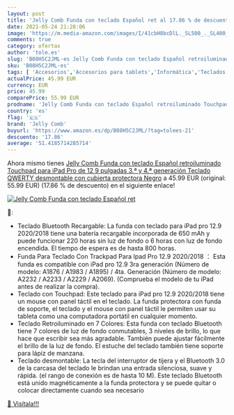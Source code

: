 ```yaml
---
layout: post
title: 'Jelly Comb Funda con teclado Español ret al 17.86 % de descuento'
date: 2021-05-24 21:28:06
image: 'https://m.media-amazon.com/images/I/41cbH8bcDlL._SL500_._SL400_.jpg'
comments: true
category: ofertas
author: 'tole.es'
slug: 'B08H5C2JML-es Jelly Comb Funda con teclado Español retroiluminado...'
sku: 'B08H5C2JML-es'
tags: [ 'Accesorios','Accesorios para tablets','Informática','Teclados para tablets','ipad','jelly comb', ]
actualPrice: 45.99 EUR
currency: EUR
price: 45.99
comparePrice: 55.99 EUR
prodname: 'Jelly Comb Funda con teclado Español retroiluminado Touchpad para iPad Pro de 12 9 pulgadas  3.ª y 4.ª generación   Teclado QWERTY desmontable con cubierta protectora  Negro'
country: 'es'
flag: '🇪🇸'
brand: 'Jelly Comb'
buyurl: 'https://www.amazon.es/dp/B08H5C2JML/?tag=tolees-21'
descuento: '17.86'
average: '51.4185714285714'
---
```


Ahora mismo tienes [Jelly Comb Funda con teclado Español retroiluminado Touchpad para iPad Pro de 12 9 pulgadas  3.ª y 4.ª generación   Teclado QWERTY desmontable con cubierta protectora  Negro](https://www.amazon.es/dp/B08H5C2JML/?tag=tolees-21) a 45.99 EUR (original: 55.99 EUR) (17.86 %  de descuento) en el siguiente enlace!

[![Jelly Comb Funda con teclado Español ret](https://m.media-amazon.com/images/I/41cbH8bcDlL._SL500_._SL400_.jpg)](https://www.amazon.es/dp/B08H5C2JML/?tag=tolees-21)

🔎:

- Teclado Bluetooth Recargable: La funda con teclado para iPad pro 12.9 2020/2018 tiene una batería recargable incorporada de 650 mAh y puede funcionar 220 horas sin luz de fondo o 6 horas con luz de fondo encendida. El tiempo de espera es de hasta 800 horas.
- Funda Para Teclado Con Trackpad Para Ipad Pro 12.9 2020/2018 ： Esta funda es compatible con iPad pro 12.9 3ra generación (Número de modelo: A1876 / A1983 / A1895) / 4ta. Generación (Número de modelo: A2232 / A2233 / A2229 / A2069). (Comprueba el modelo de tu iPad antes de realizar la compra).
- Teclado con Touchpad: Este teclado para iPad pro 12.9 2020/2018 tiene un mouse con panel táctil en el teclado. La funda protectora con funda de soporte, el teclado y el mouse con panel táctil le permiten usar su tableta como una computadora portátil en cualquier momento.
- Teclado Retroiluminado en 7 Colores: Esta funda con teclado Bluetooth tiene 7 colores de luz de fondo conmutables, 3 niveles de brillo, lo que hace que escribir sea más agradable. También puede ajustar fácilmente el brillo de la luz de fondo. El estuche del teclado también tiene soporte para lápiz de manzana.
- Teclado desmontable: La tecla del interruptor de tijera y el Bluetooth 3.0 de la carcasa del teclado le brindan una entrada silenciosa, suave y rápida. (el rango de conexión es de hasta 10 M). Este teclado Bluetooth está unido magnéticamente a la funda protectora y se puede quitar o colocar directamente cuando sea necesario

[🛒 Visítala!!!](https://www.amazon.es/dp/B08H5C2JML/?tag=tolees-21)
